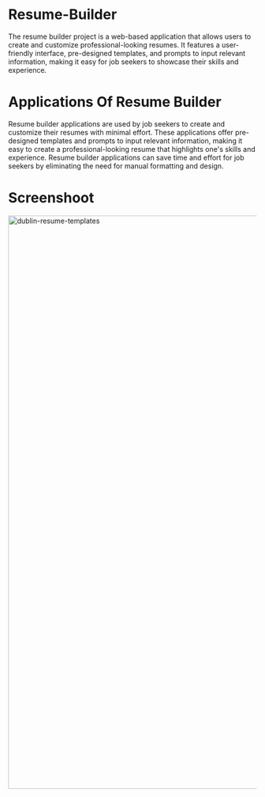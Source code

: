 # Resume-Builder
The resume builder project is a web-based application that allows users to create and customize professional-looking resumes. It features a user-friendly interface, pre-designed templates, and prompts to input relevant information, making it easy for job seekers to showcase their skills and experience.


# Applications Of Resume Builder
Resume builder applications are used by job seekers to create and customize their resumes with minimal effort. These applications offer pre-designed templates and prompts to input relevant information, making it easy to create a professional-looking resume that highlights one's skills and experience. Resume builder applications can save time and effort for job seekers by eliminating the need for manual formatting and design.

# Screenshoot

<img width="1160" alt="dublin-resume-templates" src="https://github.com/sarthakr007/Resume-Builder/assets/92045949/eb5bad48-32bb-4ba7-bb01-e0afedcb76b2">
